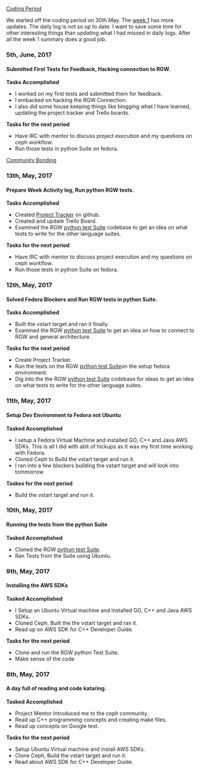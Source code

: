 
[Coding Period]()

We started off the coding period on 30th May. The [week 1](https://github.com/nanjekyejoannah/Outreachy-RGW-testing/blob/master/Community%20Bonding/week1.md) has more updates. The daily log is not so up to date. I want to save some time for other interesting things than updating what I had missed in daily logs. After all the week 1 summary does a good job.

### 5th, June, 2017

#### Submitted First Tests for Feedback, Hacking connection to RGW.

**Tasks Accomplished**

+ I worked on my first tests and submitted them for feedback. 
+ I embacked on hacking the RGW Connection.
+ I also  did some house keeping things like blogging what I have learned, updating the project tracker and Trello boards.

**Tasks for the next period**

+ Have IRC with mentor to discuss project execution and my questions on ceph workflow.
+ Run those tests in python Suite on fedora.


[Community Bonding]()


### 13th, May, 2017

#### Prepare Week Activity log, Run python RGW tests.

**Tasks Accomplished**

+ Created [Project Tracker]((https://github.com/Outreachy-RGW-testing)) on github. 
+ Created and update Trello Board.
+ Examined the RGW [python test Suite](https://github.com/ceph/s3-tests) codebase to get an idea on what tests to write for the other language suites.

**Tasks for the next period**

+ Have IRC with mentor to discuss project execution and my questions on ceph workflow.
+ Run those tests in python Suite on fedora.


### 12th, May, 2017

#### Solved Fedora Blockers and Run RGW tests in python Suite.

**Tasks Accomplished**

+ Built the vstart target and ran it finally. 
+ Examined the RGW [python test Suite](https://github.com/ceph/s3-tests) to get an idea on how to connect to RGW and general architecture.

**Tasks for the next period**

+ Create Project Tracker.
+ Run the tests on the RGW [python test Suite](https://github.com/ceph/s3-tests)on the setup fedora environment.
+ Dig into the the RGW [python test Suite](https://github.com/ceph/s3-tests) codebase for ideas to get an idea on what tests to write for the other language suites.


### 11th, May, 2017

#### Setup Dev Environment to Fedora not Ubuntu

**Tasked Accomplished**

+ I setup a Fedora Virtual Machine and installed GO, C++ and Java AWS SDKs. This is all I did with abit of hickups as It was my first time working with Fedora.
+ Cloned Ceph to Build the vstart target and run it.
+ I ran into a few blockers building the vstart target and will look into tommorrow

**Taskes for the next period**

+ Build the vstart target and run it.


### 10th, May, 2017

#### Running the tests from the python Suite

**Tasked Accomplished**

+ Cloned the RGW [python test Suite](https://github.com/ceph/s3-tests).
+ Ran Tests from the Suite using Ubuntu.


### 9th, May, 2017

#### Installing the AWS SDKs

**Tasked Accomplished**

+ I Setup an Ubuntu Virtual machine and installed GO, C++ and Java AWS SDKs.
+ Cloned Ceph, Built the the vstart target and ran it.
+ Read up on AWS SDK for C++ Developer Guide.

**Tasks for the next period**

+ Clone and run the RGW  python Test Suite.
+ Make sense of the code


### 8th, May, 2017

#### A day full of reading and code kataring.

**Tasked Accomplished**

+ Project Mentor Introduced me to the ceph community.
+ Read up C++ programming concepts and creating make files.
+ Read up concepts on Google test.


**Tasks for the next period**

+ Setup Ubuntu Virtual machine and install AWS SDKs.
+ Clone Ceph, Build the vstart target and run it.
+ Read about AWS SDK for C++ Developer Guide.
